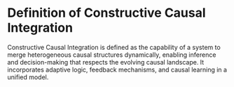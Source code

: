 # Definition of Constructive Causal Integration

Constructive Causal Integration is defined as the capability of a system to merge heterogeneous causal structures dynamically, enabling inference and decision-making that respects the evolving causal landscape. It incorporates adaptive logic, feedback mechanisms, and causal learning in a unified model.
